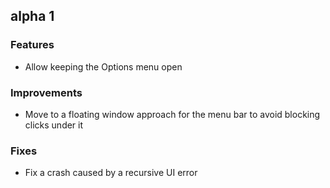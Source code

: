 ## alpha 1

### Features

* Allow keeping the Options menu open

### Improvements

* Move to a floating window approach for the menu bar to avoid blocking clicks under it

### Fixes

* Fix a crash caused by a recursive UI error
